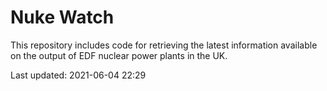 # Nuke Watch

This repository includes code for retrieving the latest information available on the output of EDF nuclear power plants in the UK.

Last updated: 2021-06-04 22:29